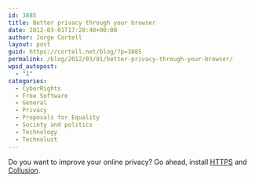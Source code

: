 ```yaml
---
id: 3885
title: Better privacy through your browser
date: 2012-03-01T17:28:40+00:00
author: Jorge Cortell
layout: post
guid: https://cortell.net/blog/?p=3885
permalink: /blog/2012/03/01/better-privacy-through-your-browser/
wpsd_autopost:
  - "1"
categories:
  - CyberRights
  - Free Software
  - General
  - Privacy
  - Proposals for Equality
  - Society and politics
  - Technology
  - Technolust
---
```

Do you want to improve your online privacy? Go ahead, install <a title="https://www.eff.org/https-everywhere" href="https://www.eff.org/https-everywhere" target="_blank">HTTPS</a> and <a title="https://www.mozilla.org/en-US/collusion/" href="https://www.mozilla.org/en-US/collusion/" target="_blank">Collusion</a>.